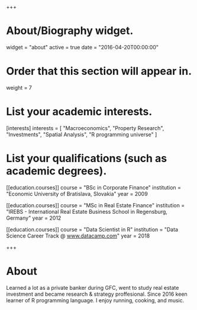 +++
# About/Biography widget.
widget = "about"
active = true
date = "2016-04-20T00:00:00"

# Order that this section will appear in.
weight = 7

# List your academic interests.
[interests]
  interests = [
    "Macroeconomics",
    "Property Research",
    "Investments",
    "Spatial Analysis",
    "R programming universe"
  ]

# List your qualifications (such as academic degrees).
[[education.courses]]
  course = "BSc in Corporate Finance"
  institution = "Economic University of Bratislava, Slovakia"
  year = 2009

[[education.courses]]
  course = "MSc in Real Estate Finance"
  institution = "IREBS - International Real Estate Business School in Regensburg, Germany"
  year = 2012

[[education.courses]]
  course = "Data Scientist in R"
  institution = "Data Science Career Track @ www.datacamp.com"
  year = 2018
 
+++

# About

Learned a lot as a private banker during GFC, went to study real estate investment and became research & strategy proffesional. Since 2016 keen learner of R programming language. I enjoy running, cooking, and music.
